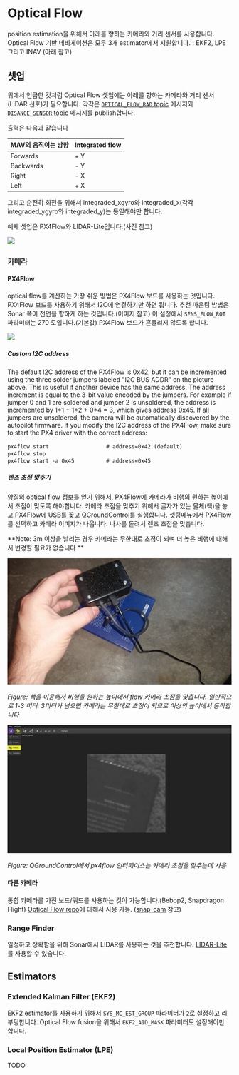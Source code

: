 # Optical Flow
position estimation을 위해서 아래를 향하는 카메라와 거리 센서를 사용합니다. Optical Flow 기반 네비게이션은 모두 3개 estimator에서 지원합니다. : EKF2, LPE 그리고 INAV (아래 참고)

## 셋업
위에서 언급한 것처럼 Optical Flow 셋업에는 아래를 향하는 카메라와 거리 센서(LiDAR 선호)가 필요합니다. 각각은 [`OPTICAL_FLOW_RAD` topic](https://mavlink.io/en/messages/common.html#OPTICAL_FLOW_RAD) 메시지와 [`DISANCE_SENSOR` topic](https://mavlink.io/en/messages/common.html#DISTANCE_SENSOR) 메시지를 publish합니다.

출력은 다음과 같습니다

| MAV의 움직이는 방향 | Integrated flow |
| -- | -- |
| Forwards | + Y |
| Backwards | - Y |
| Right | - X |
| Left | + X |

그리고 순전히 회전을 위해서 integraded_xgyro와 integraded_x(각각 integraded_ygyro와 integraded_y)는 동일해야만 합니다.

예제 셋업은 PX4Flow와 LIDAR-Lite입니다.(사진 참고)

![](../../assets/hardware/optical_flow/flow_lidar_attached.jpg)

### 카메라

#### PX4Flow
optical flow를 계산하는 가장 쉬운 방법은 PX4Flow 보드를 사용하는 것입니다. PX4Flow 보드를 사용하기 위해서 I2C에 연결하기만 하면 됩니다. 추천 마운팅 방법은 Sonar 쪽이 전면을 향하게 하는 것입니다.(이미지 참고) 이 설정에서 `SENS_FLOW_ROT` 파라미터는 270 도입니다.(기본값) PX4Flow 보드가 흔들리지 않도록 합니다.

![](../../assets/hardware/optical_flow/px4flowalignwithpixhawk.jpg)

##### Custom I2C address
The default I2C address of the PX4Flow is 0x42, but it can be incremented using the three solder jumpers labeled "I2C BUS ADDR" on the picture above. This is useful if another device has the same address.
The address increment is equal to the 3-bit value encoded by the jumpers. For example if jumper 0 and 1 are soldered and jumper 2 is unsoldered, the address is incremented by 1\*1 + 1\*2 + 0\*4 = 3, which gives address 0x45.
If all jumpers are unsoldered, the camera will be automatically discovered by the autopilot firmware.
If you modify the I2C address of the PX4Flow, make sure to start the PX4 driver with the correct address:
```
px4flow start                  # address=0x42 (default)
px4flow stop
px4flow start -a 0x45          # address=0x45
```

##### 렌즈 초점 맞추기
양질의 optical flow 정보를 얻기 위해서, PX4Flow에 카메라가 비행의 원하는 높이에서 초점이 맞도록 해야합니다. 카메라 초점을 맞추기 위해서 글자가 있는 물체(책)을 놓고 PX4Flow에 USB를 꽂고 QGroundControl를 실행합니다. 셋팅메뉴에서 PX4Flow를 선택하고 카메라 이미지가 나옵니다. 나사를 돌려서 렌즈 초점을 맞춥니다.

**Note: 3m 이상을 날리는 경우 카메라는 무한대로 초점이 되며 더 높은 비행에 대해서 변경할 필요가 없습니다 **

![](../../assets/flow/flow_focus_book.png)

*Figure: 책을 이용해서 비행을 원하는 높이에서 flow 카메라 초점을 맞춥니다. 일반적으로 1-3 미터. 3미터가 넘으면 카메라는 무한대로 초점이 되므로 이상의 높이에서 동작합니다*

![](../../assets/flow/flow_focusing.png)

*Figure: QGroundControl에서 px4flow 인터페이스는 카메라 초점을 맞추는데 사용*

#### 다른 카메라
통합 카메라를 가진 보드/쿼드를 사용하는 것이 가능합니다.(Bebop2, Snapdragon Flight) [Optical Flow repo](https://github.com/PX4/OpticalFlow)에 대해서 사용 가능. ([snap_cam](https://github.com/PX4/snap_cam) 참고)

### Range Finder
일정하고 정확함을 위해 Sonar에서 LIDAR를 사용하는 것을 추천합니다. [LIDAR-Lite](https://pixhawk.org/peripherals/rangefinder)를 사용할 수 있습니다.

## Estimators

### Extended Kalman Filter (EKF2)
EKF2 estimator를 사용하기 위해서 `SYS_MC_EST_GROUP` 파라미터가 `2`로 설정하고 리부팅합니다. Optical Flow fusion을 위해서 `EKF2_AID_MASK` 파라미터도 설정해야만 합니다.

### Local Position Estimator (LPE)
TODO

<!-- ### INAV (더이상 개발하지 않음)
INAV는 보정을 위해 고정 게인 행렬을 가지며 일정한 상태 kalman filter로 볼수 있습니다. 모든 position estimators 중에 가장 계산량이 적습니다.

#### 실내 비행 비디오
{% youtube %}https://www.youtube.com/watch?v=MtmWYCEEmS8{% endyoutube %}

#### 실외 비행 비디오
{% youtube %}https://www.youtube.com/watch?v=4MEEeTQiWrQ{% endyoutube %}


#### 파라미터
* `INAV_LIDAR_EST`는 1로 설정해서 측정한 거리기반 altitude estimation을 활성화
* `INAV_FLOW_DIST_X` and `INAV_FLOW_DIST_Y`
	이 2개 값(미터)은 yaw 보상으로 사용됩니다.
  offset은 위 Figure 1에 따라서 측정해야만 합니다.
  위 예제에서 PX4Flow의 offset은(붉은 점선) 음수 X offset과 음수 Y offset을 가집니다.
* `INAV_LIDAR_OFF`
  lidar-lite에 대해서 칼리브레이션 offset을 미터 단위로 설정합니다. 해당 값은 측정한 거리에 추가됩니다.


#### 고급 파라미터

고급 사용/개발에 대해서 다음 파라미터도 변경할 수 있습니다. 내용을 알지 못한다면 변경하지 마세요!

* `INAV_FLOW_W`
	flow estimation/update에 대한 weight를 설정
* `INAV_LIDAR_ERR`
	altitude estimation/update 에대한 임계값을 미터단위로 설정. 만약 보정할 값이 이 값보다 크다면 업데이트로 사용할 수 없습니다. -->
